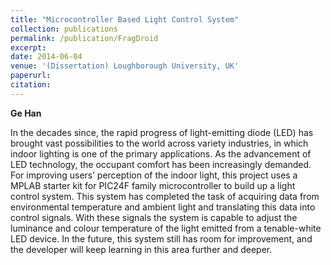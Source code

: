 ```yaml
---
title: "Microcontroller Based Light Control System"
collection: publications
permalink: /publication/FragDroid
excerpt:
date: 2014-06-04
venue: '(Dissertation) Loughborough University, UK'
paperurl:
citation: 
---
```

<b>Ge Han</b>

In the decades since, the rapid progress of light-emitting diode (LED) has brought vast possibilities to the world across variety industries, in which indoor lighting is one of the primary applications. As the advancement of LED technology, the occupant comfort has been increasingly demanded. For improving users’ perception of the indoor light, this project uses a MPLAB starter kit for PIC24F family microcontroller to build up a light control system. This system has completed the task of acquiring data from environmental temperature and ambient light and translating this data into control signals. With these signals the system is capable to adjust the luminance and colour temperature of the light emitted from a tenable-white LED device. In the future, this system still has room for improvement, and the developer will keep learning in this area further and deeper.
